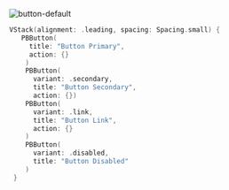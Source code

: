 ![button-default](https://github.com/powerhome/playbook-swift/assets/54749071/9a5982b8-09a1-44ed-9a56-3fda85406483)


```swift
VStack(alignment: .leading, spacing: Spacing.small) {
   PBButton(
     title: "Button Primary",
     action: {}
    )
    PBButton(
      variant: .secondary,
      title: "Button Secondary",
      action: {})
    PBButton(
      variant: .link,
      title: "Button Link",
      action: {}
    )
    PBButton(
      variant: .disabled,
      title: "Button Disabled"
    )
 }
```
